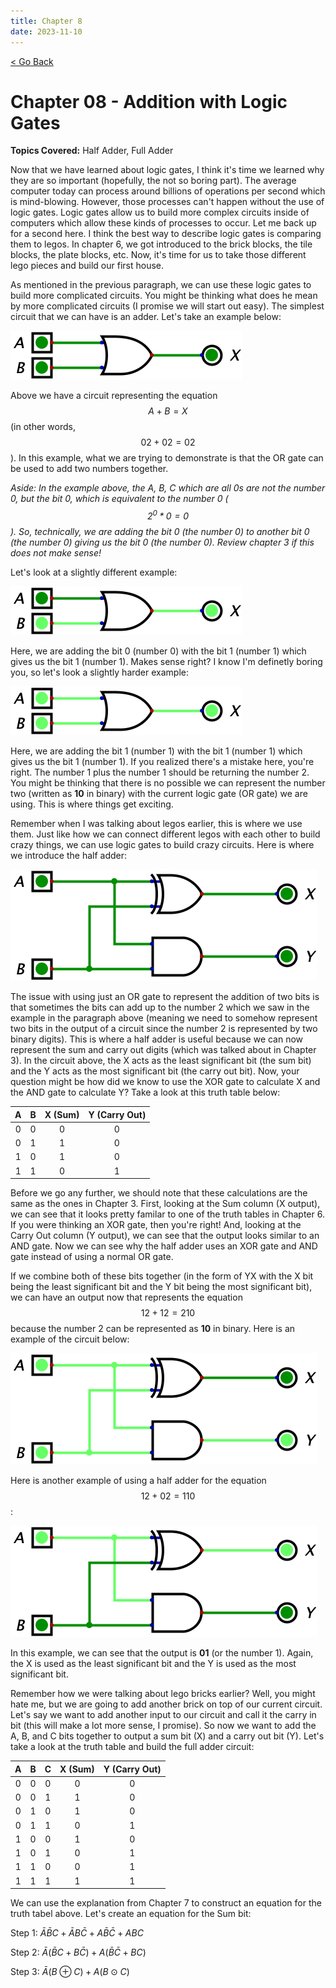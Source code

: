 ```yaml
---
title: Chapter 8
date: 2023-11-10
---
```


<html>
	<head>
	    <!-- Include MathJax script -->
		<script src="https://cdn.mathjax.org/mathjax/latest/MathJax.js?config=TeX-AMS-MML_HTMLorMML" type="text/javascript"></script>
	</head>
	<a style="margin-bottom:5px" href="/cpu_tutorial">< Go Back</a>
	<p></p>
</html>

# Chapter 08 - Addition with Logic Gates
**Topics Covered:** Half Adder, Full Adder

Now that we have learned about logic gates, I think it's time we learned why they are so important (hopefully, the not so boring part). The average computer today can process around billions of operations per second which is mind-blowing. However, those processes can't happen without the use of logic gates. Logic gates allow us to build more complex circuits inside of computers which allow these kinds of processes to occur. Let me back up for a second here. I think the best way to describe logic gates is comparing them to legos. In chapter 6, we got introduced to the brick blocks, the tile blocks, the plate blocks, etc. Now, it's time for us to take those different lego pieces and build our first house.

As mentioned in the previous paragraph, we can use these logic gates to build more complicated circuits. You might be thinking what does he mean by more complicated circuits (I promise we will start out easy). The simplest circuit that we can have is an adder. Let's take an example below:

![Example of 0+0](../assets/part8/0+0%20OR.png)

Above we have a circuit representing the equation $$A+B=X$$ (in other words, $$0{2}+0{2}=0{2}$$). In this example, what we are trying to demonstrate is that the OR gate can be used to add two numbers together. 

*Aside: In the example above, the A, B, C which are all 0s are not the number 0, but the bit 0, which is equivalent to the number 0 ($$2^0*0=0$$). So, technically, we are adding the bit 0 (the number 0) to another bit 0 (the number 0) giving us the bit 0 (the number 0). Review chapter 3 if this does not make sense!*

Let's look at a slightly different example:

![Example of 0+1](../assets/part8/0+1%20OR.png)

Here, we are adding the bit 0 (number 0) with the bit 1 (number 1) which gives us the bit 1 (number 1). Makes sense right? I know I'm definetly boring you, so let's look a slightly harder example:

![Example of 1+1](../assets/part8/1+1%20OR.png)

Here, we are adding the bit 1 (number 1) with the bit 1 (number 1) which gives us the bit 1 (number 1). If you realized there's a mistake here, you're right. The number 1 plus the number 1 should be returning the number 2. You might be thinking that there is no possible we can represent the number two (written as **10** in binary) with the current logic gate (OR gate) we are using. This is where things get exciting.

Remember when I was talking about legos earlier, this is where we use them. Just like how we can connect different legos with each other to build crazy things, we can use logic gates to build crazy circuits. Here is where we introduce the half adder:

![Example of a Half Adder](../assets/part8/Half%20Adder.png)

The issue with using just an OR gate to represent the addition of two bits is that sometimes the bits can add up to the number 2 which we saw in the example in the paragraph above (meaning we need to somehow represent two bits in the output of a circuit since the number 2 is represented by two binary digits). This is where a half adder is useful because we can now represent the sum and carry out digits (which was talked about in Chapter 3). In the circuit above, the X acts as the least significant bit (the sum bit) and the Y acts as the most significant bit (the carry out bit). Now, your question might be how did we know to use the XOR gate to calculate X and the AND gate to calculate Y? Take a look at this truth table below:

| A | B | X (Sum) | Y (Carry Out)
|:---:|:---:|:---:|:---:|
| 0 | 0 |  0 | 0
| 0 | 1 |  1 | 0
| 1 | 0 |  1 | 0
| 1 | 1 |  0 | 1

Before we go any further, we should note that these calculations are the same as the ones in Chapter 3. First, looking at the Sum column (X output), we can see that it looks pretty familar to one of the truth tables in Chapter 6. If you were thinking an XOR gate, then you're right! And, looking at the Carry Out column (Y output), we can see that the output looks similar to an AND gate. Now we can see why the half adder uses an XOR gate and AND gate instead of using a normal OR gate.

If we combine both of these bits together (in the form of YX with the X bit being the least significant bit and the Y bit being the most significant bit), we can have an output now that represents the equation $$1{2}+1{2}=2{10}$$ because the number 2 can be represented as **10** in binary. Here is an example of the circuit below:

![Example of a Half Adder 1+1](../assets/part8/Half%20Adder%201+1.png)

Here is another example of using a half adder for the equation $$1{2}+0{2}=1{10}$$:

![Example of a Half Adder 1+0](../assets/part8/Half%20Adder%201+0.png)

In this example, we can see that the output is **01** (or the number 1). Again, the X is used as the least significant bit and the Y is used as the most significant bit.

Remember how we were talking about lego bricks earlier? Well, you might hate me, but we are going to add another brick on top of our current circuit. Let's say we want to add another input to our circuit and call it the carry in bit (this will make a lot more sense, I promise). So now we want to add the A, B, and C bits together to output a sum bit (X) and a carry out bit (Y). Let's take a look at the truth table and build the full adder circuit:

| A | B | C | X (Sum) | Y (Carry Out)
|:---:|:---:|:---:|:---:|:---:|
| 0 | 0 | 0 | 0 | 0
| 0 | 0 | 1 | 1 | 0
| 0 | 1 | 0 | 1 | 0
| 0 | 1 | 1 | 0 | 1
| 1 | 0 | 0 | 1 | 0
| 1 | 0 | 1 | 0 | 1
| 1 | 1 | 0 | 0 | 1
| 1 | 1 | 1 | 1 | 1

We can use the explanation from Chapter 7 to construct an equation for the truth tabel above. Let's create an equation for the Sum bit:

Step 1: $\bar A \bar B C+\bar A B \bar C+A \bar B \bar C + A B C$

Step 2: $\bar A (\bar B C + B \bar C) + A (\bar B \bar C + B C)$

Step 3: $\bar A (B \oplus C) + A (B \odot C)$
